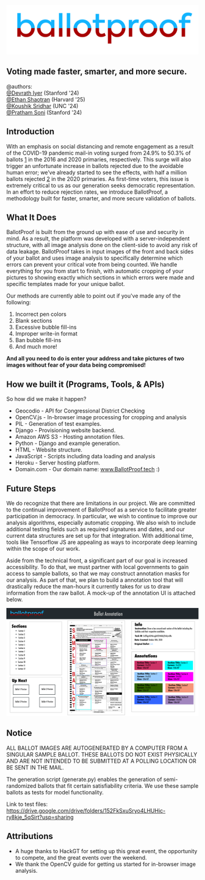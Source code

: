 ![logo](logoHiRes.png)
## Voting made faster, smarter, and more secure.

\@authors:\
[\@Devrath Iyer](https://github.com/DevrathIyer) (Stanford '24)\
[\@Ethan Shaotran](https://github.com/Shaotran) (Harvard '25)\
[\@Koushik Sridhar](https://github.com/koushiksridhar) (UNC '24)\
[\@Pratham Soni](https://github.com/PrathamSoni) (Stanford '24)

## Introduction
With an emphasis on social distancing and remote engagement as a result of the COVID-19 pandemic mail-in voting surged from 24.9% to 50.3% of ballots [1] in the 2016 and 2020 primaries, respectively. This surge will also trigger an unfortunate increase in ballots rejected due to the avoidable human error; we’ve already started to see the effects, with half a million ballots rejected [2] in the 2020 primaries. As first-time voters, this issue is extremely critical to us as our generation seeks democratic representation. In an effort to reduce rejection rates, we introduce BallotProof, a methodology built for faster, smarter, and more secure validation of ballots.

## What It Does
BallotProof is built from the ground up with ease of use and security in mind. As a result, the platform was developed with a server-independent structure, with all image analysis done on the client-side to avoid any risk of data leakage. BallotProof takes in input images of the front and back sides of your ballot and uses image analysis to specifically determine which errors can prevent your critical vote from being counted. We handle everything for you from start to finish, with automatic cropping of your pictures to showing exactly which sections in which errors were made and specific templates made for your unique ballot.

Our methods are currently able to point out if you've made any of the following:
1.	Incorrect pen colors
2.	Blank sections
3.	Excessive bubble fill-ins
4.	Improper write-in format
5.	Ban bubble fill-ins
6.	And much more!

**And all you need to do is enter your address and take pictures of two images without fear of your data being compromised!**

## How we built it (Programs, Tools, & APIs)
So how did we make it happen?
- Geocodio - API for Congressional District Checking
- OpenCV.js - In-browser image processing for cropping and analysis
- PIL - Generation of test examples.
- Django - Provisioning website backend.
- Amazon AWS S3 - Hosting annotation files.
- Python - Django and example generation.
- HTML - Website structure.
- JavaScript - Scripts including data loading and analysis
- Heroku - Server hosting platform.
- Domain.com - Our domain name: www.BallotProof.tech :)

## Future Steps
We do recognize that there are limitations in our project. We are committed to the continual improvement of BallotProof as a service to facilitate greater participation in democracy. In particular, we wish to continue to improve our analysis algorithms, especially automatic cropping. We also wish to include additional testing fields such as required signatures and dates, and our current data structures are set up for that integration. With additional time, tools like Tensorflow JS are appealing as ways to incorporate deep learning within the scope of our work.

Aside from the technical front, a significant part of our goal is increased accessibility. To do that, we must partner with local governments to gain access to sample ballots, so that we may construct annotation masks for our analysis. As part of that, we plan to build a annotation tool that will drastically reduce the man-hours it currently takes for us to draw information from the raw ballot. A mock-up of the annotation UI is attached below.

![annotation UI](annotationUI.png)

## Notice
ALL BALLOT IMAGES ARE AUTOGENERATED BY A COMPUTER FROM A SINGULAR SAMPLE BALLOT.
THESE BALLOTS DO NOT EXIST PHYSICALLY AND ARE NOT INTENDED TO BE SUBMITTED AT A
POLLING LOCATION OR BE SENT IN THE MAIL.

The generation script (generate.py) enables the generation of semi-randomized
ballots that fit certain satisfiability criteria. We use these sample ballots
as tests for model functionality.

Link to test files: https://drive.google.com/drive/folders/152FkSxuSryo4LHUHic-ry8kje_5qSirt?usp=sharing

## Attributions
- A huge thanks to HackGT for setting up this great event, the opportunity to
compete, and the great events over the weekend.
- We thank the OpenCV guide for getting us started for in-browser image analysis.

[1]: https://www.pewresearch.org/fact-tank/2020/10/13/mail-in-voting-became-much-more-common-in-2020-primaries-as-covid-19-spread/?fbclid=IwAR3atHgIz8Fi1KZCuDHHr9I_XsJjnS5uiLbjRVeeY7h2-Vp9_q8expubtCw
[2]: https://www.washingtonpost.com/politics/rejected-mail-ballots/2020/08/23/397fbe92-db3d-11ea-809e-b8be57ba616e_story.html?fbclid=IwAR2UdN9JlgRR4iQWR6_vXgmU69rCreKc_dUq_8kbpow3coJHwY4elV3UgSc
